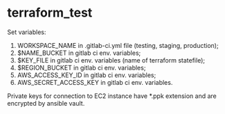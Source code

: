 # terraform_test
Set variables: 
   1. WORKSPACE_NAME in .gitlab-ci.yml file (testing, staging, production);
   2. $NAME_BUCKET in gitlab ci env. variables; 
   3. $KEY_FILE in gitlab ci env. variables (name of terraform statefile);
   4. $REGION_BUCKET in gitlab ci env. variables;
   5. AWS_ACCESS_KEY_ID in gitlab ci env. variables;
   6. AWS_SECRET_ACCESS_KEY in gitlab ci env. variables.

Private keys for connection to EC2 instance have \*.ppk extension and are encrypted by ansible vault.

